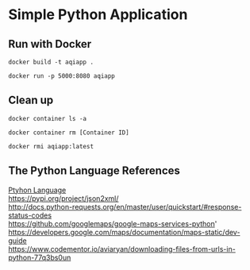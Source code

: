 # Simple Python Application

## Run with Docker

`docker build -t aqiapp .`  

`docker run -p 5000:8080 aqiapp`  

## Clean up

`docker container ls -a`  

`docker container rm [Container ID]`  

`docker rmi aqiapp:latest`  

## The Python Language References

[Ptyhon Language](https://docs.python.org/3/reference/index.html)  
https://pypi.org/project/json2xml/  
http://docs.python-requests.org/en/master/user/quickstart/#response-status-codes  
https://github.com/googlemaps/google-maps-services-python'  
https://developers.google.com/maps/documentation/maps-static/dev-guide  
https://www.codementor.io/aviaryan/downloading-files-from-urls-in-python-77q3bs0un  
